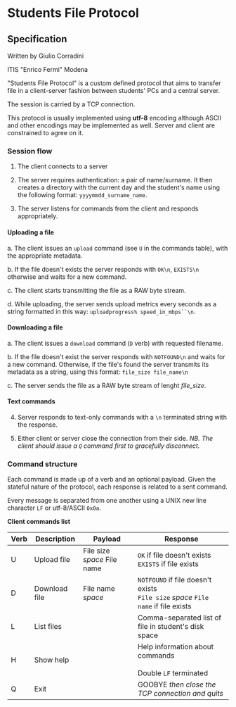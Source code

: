 # Students File Protocol
## Specification

Written by Giulio Corradini

ITIS "Enrico Fermi" Modena

"Students File Protocol" is a custom defined protocol that
aims to transfer file in a client-server fashion between
students' PCs and a central server.

The session is carried by a TCP connection.

This protocol is usually implemented using **utf-8** encoding
although ASCII and other encodings may be implemented as well.
Server and client are constrained to agree on it.

### Session flow

1. The client connects to a server

2. The server requires authentication: a pair of name/surname.
It then creates a directory with the current day
and the student's name using the following format:
`yyyymmdd_surname_name`.

3. The server listens for commands from the client
and responds appropriately.

#### Uploading a file

a.  The client issues an `upload` command (see `U` in the commands table),
with the appropriate metadata.

b.  If the file doesn't exists the server responds with `OK\n`, `EXISTS\n` otherwise
and waits for a new command.

c.  The client starts transmitting the file as a RAW byte stream.

d.  While uploading, the server sends upload metrics every seconds as a string
formatted in this way: `uploadprogress% speed_in_mbps``\n`.

#### Downloading a file

a.  The client issues a `download` command (`D` verb) with requested filename.

b.  If the file doesn't exist the server responds with `NOTFOUND\n` and waits for a new command.
Otherwise, if the file's found the server transmits its metadata as a string, using this format:
`file_size file_name\n`

c.  The server sends the file as a RAW byte stream of lenght *file_size*.

#### Text commands

4.  Server responds to text-only commands with a `\n` terminated string with the response.

5. Either client or server close the connection from their side.
    *NB. The client should issue a `Q` command first to gracefully disconnect.*

### Command structure

Each command is made up of a verb and an optional payload.
Given the stateful nature of the protocol, each response is
related to a sent command.

Every message is separated from one another using a UNIX
new line character `LF` or utf-8/ASCII `0x0a`.

**Client commands list**

| Verb | Description   | Payload                     | Response                                                                            |
|------|---------------|-----------------------------|-------------------------------------------------------------------------------------|
| U    | Upload file   | File size *space* File name | `OK` if file doesn't exists<br>`EXISTS` if file exists                              |
| D    | Download file | File name *space*           | `NOTFOUND` if file doesn't exists<br>`File size` *space* `File name` if file exists |
| L    | List files    |                             | Comma-separated list of file in student's disk space                                |
| H    | Show help     |                             | Help information about commands<br><br>Double `LF` terminated                       |
| Q    | Exit          |                             | GOOBYE *then close the TCP connection and quits*                                    |
